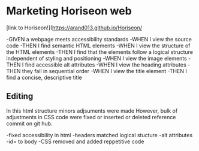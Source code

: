 # Marketing Horiseon web

[link to Horiseon!](https://arand013.github.io/Horiseon/ 


-GIVEN a webpage meets accessibility standards
-WHEN I view the source code
-THEN I find semantic HTML elements
-WHEN I view the structure of the HTML elements
-THEN I find that the elements follow a logical structure independent of styling and positioning
-WHEN I view the image elements
-THEN I find accessible alt attributes
-WHEN I view the heading attributes
-THEN they fall in sequential order
-WHEN I view the title element
-THEN I find a concise, descriptive title

## Editing
 In this html structure minors adjsuments were made 
 However, bulk of adjustments in CSS code were fixed or inserted or deleted
 reference commit on git hub.

 -fixed accessibility in html 
 -headers matched logical stucture
 -alt attributes
 -id= to body
 -CSS removed and added reppetitive code 


